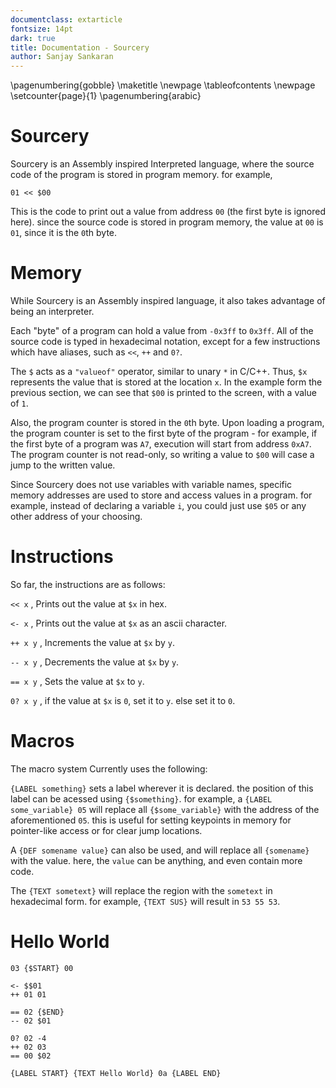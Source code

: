 ```yaml
---
documentclass: extarticle
fontsize: 14pt
dark: true
title: Documentation - Sourcery
author: Sanjay Sankaran
---
```


\pagenumbering{gobble}
\maketitle
\newpage
\tableofcontents
\newpage
\setcounter{page}{1}
\pagenumbering{arabic}

# Sourcery

Sourcery is an Assembly inspired Interpreted language, where the source code of the program is stored in program memory. for example,

```
01 << $00
```

This is the code to print out a value from address `00` (the first byte is ignored here). since the source code is stored in program memory, the value at `00` is `01`, since it is the `0`th byte.

# Memory

While Sourcery is an Assembly inspired language, it also takes advantage of being an interpreter.

Each "byte" of a program can hold a value from `-0x3ff` to `0x3ff`. All of the source code is typed in hexadecimal notation, except for a few instructions which have aliases, such as `<<`, `++` and `0?`.

The `$` acts as a `"valueof"` operator, similar to unary `*` in C/C++. Thus, `$x` represents the value that is stored at the location `x`. In the example form the previous section, we can see that `$00` is printed to the screen, with a value of `1`.

Also, the program counter is stored in the `0`th byte. Upon loading a program, the program counter is set to the first byte of the program - for example, if the first byte of a program was `A7`, execution will start from address `0xA7`. The program counter is not read-only, so writing a value to `$00` will case a jump to the written value.

Since Sourcery does not use variables with variable names, specific memory addresses are used to store and access values in a program. for example, instead of declaring a variable `i`, you could just use `$05` or any other address of your choosing.

# Instructions

So far, the instructions are as follows:

`<< x` , Prints out the value at `$x` in hex. 

`<- x` , Prints out the value at `$x` as an ascii character.  

`++ x y` , Increments the value at `$x` by `y`.  

`-- x y` , Decrements the value at `$x` by `y`.  

`== x y` , Sets the value at `$x` to `y`.  

`0? x y` , if the value at `$x` is `0`, set it to `y`. else set it to `0`.   

# Macros

The macro system Currently uses the following:

`{LABEL something}` sets a label wherever it is declared. the position of this label can be acessed using `{$something}`.
for example, a `{LABEL some_variable} 05` will replace all `{$some_variable}` with the address of the aforementioned `05`. this is useful for setting keypoints in memory for pointer-like access or for clear jump locations.

A `{DEF somename value}` can also be used, and will replace all `{somename}` with the value. here, the `value` can be anything, and even contain more code.

The `{TEXT sometext}` will replace the region with the `sometext` in hexadecimal form. for example, `{TEXT SUS}` will result in `53 55 53`.

# Hello World

```
03 {$START} 00

<- $$01
++ 01 01

== 02 {$END}
-- 02 $01

0? 02 -4
++ 02 03
== 00 $02

{LABEL START} {TEXT Hello World} 0a {LABEL END}
```